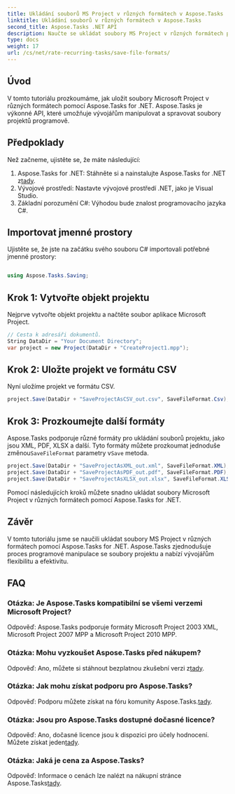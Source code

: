 ```yaml
---
title: Ukládání souborů MS Project v různých formátech v Aspose.Tasks
linktitle: Ukládání souborů v různých formátech v Aspose.Tasks
second_title: Aspose.Tasks .NET API
description: Naučte se ukládat soubory MS Project v různých formátech pomocí Aspose.Tasks for .NET. Snadné kroky pro efektivní řízení projektů.
type: docs
weight: 17
url: /cs/net/rate-recurring-tasks/save-file-formats/
---
```

## Úvod
V tomto tutoriálu prozkoumáme, jak uložit soubory Microsoft Project v různých formátech pomocí Aspose.Tasks for .NET. Aspose.Tasks je výkonné API, které umožňuje vývojářům manipulovat a spravovat soubory projektů programově.
## Předpoklady
Než začneme, ujistěte se, že máte následující:
1.  Aspose.Tasks for .NET: Stáhněte si a nainstalujte Aspose.Tasks for .NET z[tady](https://releases.aspose.com/tasks/net/).
2. Vývojové prostředí: Nastavte vývojové prostředí .NET, jako je Visual Studio.
3. Základní porozumění C#: Výhodou bude znalost programovacího jazyka C#.

## Importovat jmenné prostory
Ujistěte se, že jste na začátku svého souboru C# importovali potřebné jmenné prostory:
```csharp

using Aspose.Tasks.Saving;
```
## Krok 1: Vytvořte objekt projektu
Nejprve vytvořte objekt projektu a načtěte soubor aplikace Microsoft Project.
```csharp
// Cesta k adresáři dokumentů.
String DataDir = "Your Document Directory";
var project = new Project(DataDir + "CreateProject1.mpp");
```
## Krok 2: Uložte projekt ve formátu CSV
Nyní uložíme projekt ve formátu CSV. 
```csharp
project.Save(DataDir + "SaveProjectAsCSV_out.csv", SaveFileFormat.Csv);
```
## Krok 3: Prozkoumejte další formáty
 Aspose.Tasks podporuje různé formáty pro ukládání souborů projektu, jako jsou XML, PDF, XLSX a další. Tyto formáty můžete prozkoumat jednoduše změnou`SaveFileFormat` parametry v`Save` metoda.
```csharp
project.Save(DataDir + "SaveProjectAsXML_out.xml", SaveFileFormat.XML);
project.Save(DataDir + "SaveProjectAsPDF_out.pdf", SaveFileFormat.PDF);
project.Save(DataDir + "SaveProjectAsXLSX_out.xlsx", SaveFileFormat.XLSX);
```
Pomocí následujících kroků můžete snadno ukládat soubory Microsoft Project v různých formátech pomocí Aspose.Tasks for .NET.

## Závěr
V tomto tutoriálu jsme se naučili ukládat soubory MS Project v různých formátech pomocí Aspose.Tasks for .NET. Aspose.Tasks zjednodušuje proces programové manipulace se soubory projektu a nabízí vývojářům flexibilitu a efektivitu.
## FAQ
### Otázka: Je Aspose.Tasks kompatibilní se všemi verzemi Microsoft Project?
Odpověď: Aspose.Tasks podporuje formáty Microsoft Project 2003 XML, Microsoft Project 2007 MPP a Microsoft Project 2010 MPP.
### Otázka: Mohu vyzkoušet Aspose.Tasks před nákupem?
 Odpověď: Ano, můžete si stáhnout bezplatnou zkušební verzi z[tady](https://releases.aspose.com/).
### Otázka: Jak mohu získat podporu pro Aspose.Tasks?
 Odpověď: Podporu můžete získat na fóru komunity Aspose.Tasks.[tady](https://forum.aspose.com/c/tasks/15).
### Otázka: Jsou pro Aspose.Tasks dostupné dočasné licence?
 Odpověď: Ano, dočasné licence jsou k dispozici pro účely hodnocení. Můžete získat jeden[tady](https://purchase.aspose.com/temporary-license/).
### Otázka: Jaká je cena za Aspose.Tasks?
 Odpověď: Informace o cenách lze nalézt na nákupní stránce Aspose.Tasks[tady](https://purchase.aspose.com/buy).